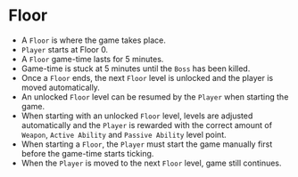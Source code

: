 # Floor

- A `Floor` is where the game takes place.
- `Player` starts at Floor 0.
- A `Floor` game-time lasts for 5 minutes.
- Game-time is stuck at 5 minutes until the `Boss` has been killed.
- Once a `Floor` ends, the next `Floor` level is unlocked and the player is moved automatically.
- An unlocked `Floor` level can be resumed by the `Player` when starting the game.
- When starting with an unlocked `Floor` level, levels are adjusted automatically and the `Player` is rewarded with the correct amount of `Weapon`, `Active Ability` and `Passive Ability` level point.
- When starting a `Floor`, the `Player` must start the game manually first before the game-time starts ticking.
- When the `Player` is moved to the next `Floor` level, game still continues.
